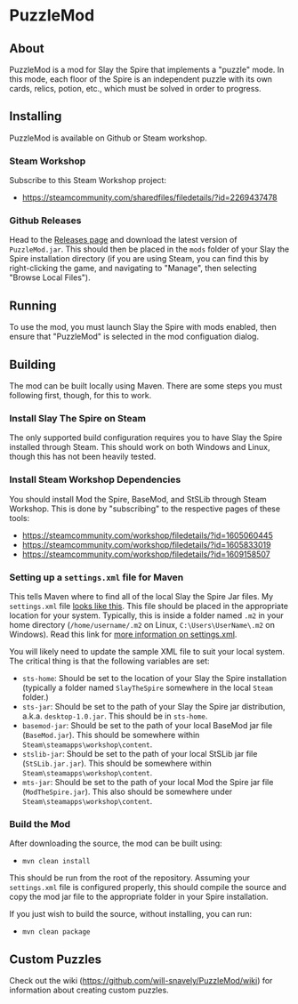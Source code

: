 # PuzzleMod

## About
PuzzleMod is a mod for Slay the Spire that implements
a "puzzle" mode. In this mode, each floor of the 
Spire is an independent puzzle with its own cards,
relics, potion, etc., which must be solved in
order to progress.

## Installing
PuzzleMod is available on Github or Steam workshop.

### Steam Workshop
Subscribe to this Steam Workshop project:
- https://steamcommunity.com/sharedfiles/filedetails/?id=2269437478

### Github Releases
Head to the [Releases page](https://github.com/will-snavely/PuzzleMod/releases)
and download the latest version of `PuzzleMod.jar`.
This should then be placed in the `mods` folder of
your Slay the Spire installation directory (if you 
are using Steam, you can find this by right-clicking
the game, and navigating to "Manage", then selecting
"Browse Local Files").

## Running

To use the mod, you must launch Slay the Spire with mods enabled, 
then ensure that "PuzzleMod" is selected in the mod configuation
dialog.

## Building

The mod can be built locally using Maven. There are some
steps you must following first, though, for this to work.

### Install Slay The Spire  on Steam 
The only supported build configuration requires you to 
have Slay the Spire installed through Steam. This should
work on both Windows and Linux, though this has not been
heavily tested.

### Install Steam Workshop Dependencies
You should install Mod the Spire, BaseMod, and StSLib through
Steam Workshop. This is done by "subscribing" to the
respective pages of these tools:

- https://steamcommunity.com/workshop/filedetails/?id=1605060445
- https://steamcommunity.com/workshop/filedetails/?id=1605833019
- https://steamcommunity.com/workshop/filedetails/?id=1609158507

### Setting up a `settings.xml` file for Maven
This tells Maven where to find all of the local Slay the Spire
Jar files. My `settings.xml` file [looks like this](./sample/settings_sample.xml).
This file should be placed in the appropriate location for
your system. Typically, this is inside a folder named `.m2`
in your home directory (`/home/username/.m2` on Linux, 
`C:\Users\UserName\.m2` on Windows). Read this link for
[more information on settings.xml](https://maven.apache.org/ref/3.6.3/maven-settings/settings.html).

You will likely need to update the sample XML file to suit your
local system. The critical thing is that the following variables
are set:
- `sts-home`: Should be set to the location of
your Slay the Spire installation (typically
a folder named `SlayTheSpire` somewhere in
 the local `Steam` folder.)
- `sts-jar`: Should be set to the path of your Slay the Spire 
jar distribution, a.k.a. `desktop-1.0.jar`. This should
be in `sts-home`.
- `basemod-jar`: Should be set to the path of your local 
BaseMod jar file (`BaseMod.jar`). This should be somewhere
within `Steam\steamapps\workshop\content`.
- `stslib-jar`: Should be set to the path of your local 
StSLib jar file (`StSLib.jar.jar`). This should be somewhere
within `Steam\steamapps\workshop\content`.
- `mts-jar`: Should be set to the path of your local 
Mod the Spire jar file (`ModTheSpire.jar`). This 
also should be somewhere under 
`Steam\steamapps\workshop\content`.

### Build the Mod
After downloading the source, the mod can be built using:
- `mvn clean install`

This should be run from the root of the repository.
Assuming your `settings.xml` file is configured properly,
this should compile the source and copy the mod jar file
to the appropriate folder in your Spire installation.

If you just wish to build the source, without
installing, you can run:
- `mvn clean package`

## Custom Puzzles 
Check out the wiki (https://github.com/will-snavely/PuzzleMod/wiki) for information about creating custom puzzles.
